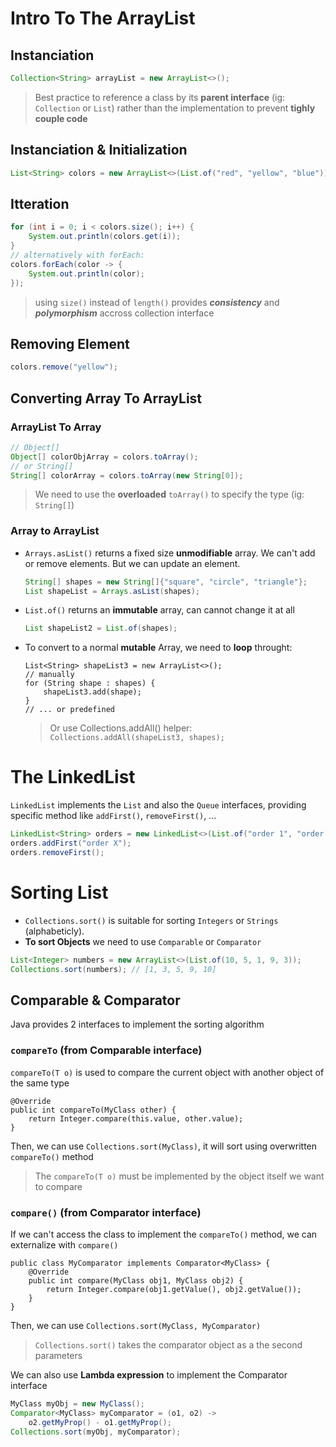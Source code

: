 # Intro To The ArrayList

## Instanciation

```java
Collection<String> arrayList = new ArrayList<>();
```

> Best practice to reference a class by its **parent interface** (ig: `Collection` or `List`) rather than the implementation to prevent **tighly couple code**

## Instanciation & Initialization

```java
List<String> colors = new ArrayList<>(List.of("red", "yellow", "blue"));
```

## Itteration

```java
for (int i = 0; i < colors.size(); i++) {
	System.out.println(colors.get(i));
}
// alternatively with forEach:
colors.forEach(color -> {
	System.out.println(color);
});
```

> using `size()` instead of `length()` provides **_consistency_** and **_polymorphism_** accross collection interface

## Removing Element

```java
colors.remove("yellow");
```

## Converting Array To ArrayList

### ArrayList To Array

```java
// Object[]
Object[] colorObjArray = colors.toArray();
// or String[]
String[] colorArray = colors.toArray(new String[0]);
```

> We need to use the **overloaded** `toArray()` to specify the type (ig: `String[]`)

### Array to ArrayList

-   `Arrays.asList()` returns a fixed size **unmodifiable** array. We can't add or remove elements. But we can update an element.
    ```java
    String[] shapes = new String[]{"square", "circle", "triangle"};
    List shapeList = Arrays.asList(shapes);
    ```
-   `List.of()` returns an **immutable** array, can cannot change it at all
    ```java
    List shapeList2 = List.of(shapes);
    ```
-   To convert to a normal **mutable** Array, we need to **loop** throught:
    ```
    List<String> shapeList3 = new ArrayList<>();
    // manually
    for (String shape : shapes) {
    	shapeList3.add(shape);
    }
    // ... or predefined
    ```
    > Or use Collections.addAll() helper:
    > `Collections.addAll(shapeList3, shapes);`

# The LinkedList

`LinkedList` implements the `List` and also the `Queue` interfaces, providing specific method like `addFirst()`, `removeFirst()`, ...

```java
LinkedList<String> orders = new LinkedList<>(List.of("order 1", "order 2", "order 3"));
orders.addFirst("order X");
orders.removeFirst();
```

# Sorting List

-   `Collections.sort()` is suitable for sorting `Integers` or `Strings` (alphabeticly).
-   **To sort Objects** we need to use `Comparable` or `Comparator`

```java
List<Integer> numbers = new ArrayList<>(List.of(10, 5, 1, 9, 3));
Collections.sort(numbers); // [1, 3, 5, 9, 10]
```

## Comparable & Comparator

Java provides 2 interfaces to implement the sorting algorithm

### `compareTo` (from Comparable interface)

`compareTo(T o)` is used to compare the current object with another object of the same type

```
@Override
public int compareTo(MyClass other) {
	return Integer.compare(this.value, other.value);
}
```

Then, we can use `Collections.sort(MyClass)`, it will sort using overwritten `compareTo()` method

> The `compareTo(T o)` must be implemented by the object itself we want to compare

### `compare()` (from Comparator interface)

If we can't access the class to implement the `compareTo()` method, we can externalize with `compare()`

```
public class MyComparator implements Comparator<MyClass> {
    @Override
    public int compare(MyClass obj1, MyClass obj2) {
        return Integer.compare(obj1.getValue(), obj2.getValue());
    }
}
```

Then, we can use `Collections.sort(MyClass, MyComparator)`

> `Collections.sort()` takes the comparator object as a the second parameters

We can also use **Lambda expression** to implement the Comparator interface

```java
MyClass myObj = new MyClass();
Comparator<MyClass> myComparator = (o1, o2) ->
	o2.getMyProp() - o1.getMyProp();
Collections.sort(myObj, myComparator);
```
